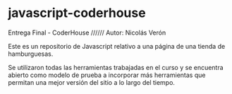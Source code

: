 # javascript-coderhouse
Entrega Final - CoderHouse ////// Autor: Nicolás Verón

Este es un repositorio de Javascript relativo a una página de una tienda de hamburguesas.

Se utilizaron todas las herramientas trabajadas en el curso y se encuentra abierto como modelo de prueba a incorporar más herramientas que permitan una mejor versión del sitio a lo largo del tiempo.


